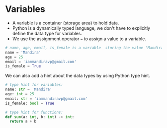 # **Variables**

- A variable is a container (storage area) to hold data.
- Python is a dynamically typed language, we don't have to explicitly define the data type for variables.
- We use the assignment operator `=` to assign a value to a variable.

```python
# name, age, email, is_female is a variable  storing the value 'Mandira', 25, 'iammandiravp@gmail.com', and True.
name = 'Mandira'
age = 25
email = 'iammandiravp@gmail.com'
is_female = True
```

We can also add a hint about the data types by using Python type hint.
```python
# type hint for variables:
name: str = 'Mandira'
age: int = 25
email: str = 'iammandiravp@gmail.com'
is_female: bool = True

# type hint for functions:
def sum(a: int, b: int) -> int:
  return a + b
```    
